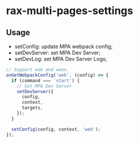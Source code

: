 # rax-multi-pages-settings

## Usage

* setConfig: update MPA webpack config;
* setDevServer: set MPA Dev Server;
* setDevLog: set MPA Dev Server Logs;

```js
// Support web and weex.
onGetWebpackConfig('web', (config) => {
  if (command === 'start') {
    // Set MPA Dev Server
    setDevServer({
      config,
      context,
      targets,
    });
  }

  setConfig(config, context, 'web');
});
```
